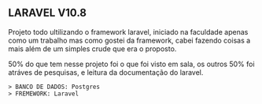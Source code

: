 ## LARAVEL V10.8

Projeto todo ultilizando o framework laravel, iniciado na faculdade apenas como um trabalho mas como gostei da framework, cabei fazendo coisas a mais
além de um simples crude que era o proposto.

50% do que tem nesse projeto foi o que foi visto em sala, os outros 50% foi atráves de pesquisas, e leitura da documentação do laravel.

    > BANCO DE DADOS: Postgres
    > FREMEWORK: Laravel
